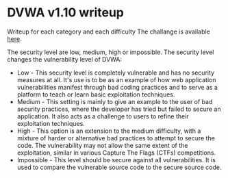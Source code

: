 # DVWA v1.10 writeup

Writeup for each category and each difficulty
The challange is available [here](https://tryhackme.com/room/dvwa). 

The security level are low, medium, high or impossible. The security level changes the vulnerability level of DVWA:

-    Low - This security level is completely vulnerable and has no security measures at all. It's use is to be as an example of how web application vulnerabilities manifest through bad coding practices and to serve as a platform to teach or learn basic exploitation techniques.
-   Medium - This setting is mainly to give an example to the user of bad security practices, where the developer has tried but failed to secure an application. It also acts as a challenge to users to refine their exploitation techniques.
-   High - This option is an extension to the medium difficulty, with a mixture of harder or alternative bad practices to attempt to secure the code. The vulnerability may not allow the same extent of the exploitation, similar in various Capture The Flags (CTFs) competitions.
-   Impossible - This level should be secure against all vulnerabilities. It is used to compare the vulnerable source code to the secure source code.
